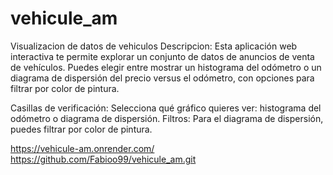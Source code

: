# vehicule_am
Visualizacion de datos de vehiculos
Descripcion:
Esta aplicación web interactiva te permite explorar un conjunto de datos de anuncios de venta de vehículos. Puedes elegir entre mostrar un histograma del odómetro o un diagrama de dispersión del precio versus el odómetro, con opciones para filtrar por color de pintura.

Casillas de verificación: Selecciona qué gráfico quieres ver: histograma del odómetro o diagrama de dispersión.
Filtros: Para el diagrama de dispersión, puedes filtrar por color de pintura.

https://vehicule-am.onrender.com/
https://github.com/Fabioo99/vehicule_am.git
